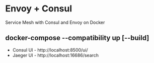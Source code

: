 # Envoy + Consul
Service Mesh with Consul and Envoy on Docker

## docker-compose --compatibility up [--build]

- Consul UI - http://localhost:8500/ui/
- Jaeger UI - http://localhost:16686/search
